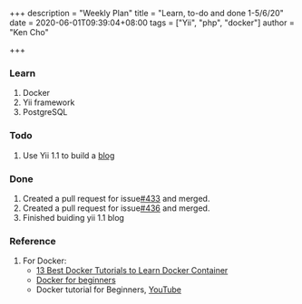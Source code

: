 +++
description = "Weekly Plan"
title = "Learn, to-do and done 1-5/6/20"
date = 2020-06-01T09:39:04+08:00
tags = ["Yii", "php", "docker"]
author = "Ken Cho"

+++
### Learn
1. Docker    
2. Yii framework  
3. PostgreSQL

### Todo
1. Use Yii 1.1 to build a [blog](https://www.yiiframework.com/doc/blog/1.1/en/start.testdrive)
 

### Done
1. Created a pull request for issue[#433](https://github.com/gigascience/gigadb-website/issues/433) and merged.  
2. Created a pull request for issue[#436](https://github.com/gigascience/gigadb-website/pull/439) and merged.
3. Finished buiding yii 1.1 blog

### Reference
1. For Docker:  
    - [13 Best Docker Tutorials to Learn Docker Container](https://tutorials.botsfloor.com/top-tutorials-to-learn-docker-to-run-distributed-applications-bce896e260ec)  
    - [Docker for beginners](https://docker-curriculum.com/)  
    - Docker tutorial for Beginners, [YouTube](https://www.youtube.com/watch?v=fqMOX6JJhGo)
